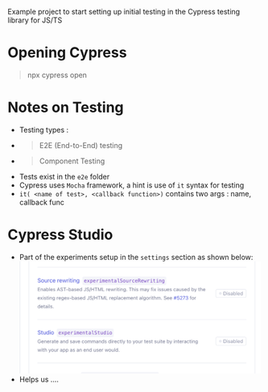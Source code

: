 Example project to start setting up initial testing in the Cypress testing library for JS/TS

# Opening Cypress
> npx cypress open

# Notes on Testing
* Testing types : 
* > E2E (End-to-End) testing
* > Component Testing
* Tests exist in the `e2e` folder
* Cypress uses `Mocha` framework, a hint is use of `it` syntax for testing
* `it( <name of test>, <callback function>)` contains two args : name, callback func

# Cypress Studio
* Part of the experiments setup in the `settings` section as shown below:
![alt text](image.png)
* Helps us ....